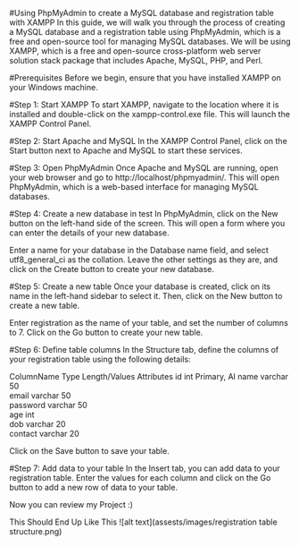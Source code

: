 #Using PhpMyAdmin to create a MySQL database and registration table with XAMPP
In this guide, we will walk you through the process of creating a MySQL database and a registration table using PhpMyAdmin, which is a free and open-source tool for managing MySQL databases. We will be using XAMPP, which is a free and open-source cross-platform web server solution stack package that includes Apache, MySQL, PHP, and Perl.

#Prerequisites
Before we begin, ensure that you have installed XAMPP on your Windows machine.

#Step 1: Start XAMPP
To start XAMPP, navigate to the location where it is installed and double-click on the xampp-control.exe file. This will launch the XAMPP Control Panel.

#Step 2: Start Apache and MySQL
In the XAMPP Control Panel, click on the Start button next to Apache and MySQL to start these services.

#Step 3: Open PhpMyAdmin
Once Apache and MySQL are running, open your web browser and go to http://localhost/phpmyadmin/. This will open PhpMyAdmin, which is a web-based interface for managing MySQL databases.

#Step 4: Create a new database in test
In PhpMyAdmin, click on the New button on the left-hand side of the screen. This will open a form where you can enter the details of your new database.

Enter a name for your database in the Database name field, and select utf8_general_ci as the collation. Leave the other settings as they are, and click on the Create button to create your new database.

#Step 5: Create a new table
Once your database is created, click on its name in the left-hand sidebar to select it. Then, click on the New button to create a new table.

Enter registration as the name of your table, and set the number of columns to 7. Click on the Go button to create your new table.

#Step 6: Define table columns
In the Structure tab, define the columns of your registration table using the following details:

ColumnName	Type	  Length/Values	 Attributes
id	         int		                Primary, AI
name	       varchar	   50	
email	       varchar	   50	
password	   varchar	   50	
age	         int		
dob	         varchar	   20	
contact	     varchar	   20	

Click on the Save button to save your table.

#Step 7: Add data to your table
In the Insert tab, you can add data to your registration table. Enter the values for each column and click on the Go button to add a new row of data to your table.

Now you can review my Project :)

This Should End Up Like This
![alt text](assests/images/registration table structure.png)
